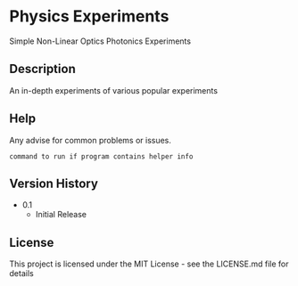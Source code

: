 # Physics Experiments

Simple Non-Linear Optics Photonics Experiments

## Description

An in-depth experiments of various popular experiments


## Help

Any advise for common problems or issues.
```
command to run if program contains helper info
```



## Version History

* 0.1
    * Initial Release

## License

This project is licensed under the MIT License - see the LICENSE.md file for details
